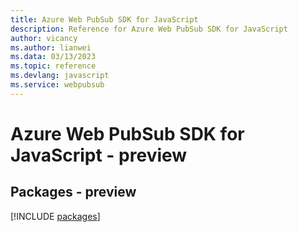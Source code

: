 ```yaml
---
title: Azure Web PubSub SDK for JavaScript
description: Reference for Azure Web PubSub SDK for JavaScript
author: vicancy
ms.author: lianwei
ms.data: 03/13/2023
ms.topic: reference
ms.devlang: javascript
ms.service: webpubsub
---
```

# Azure Web PubSub SDK for JavaScript - preview
## Packages - preview
[!INCLUDE [packages](web-pubsub-index.md)]